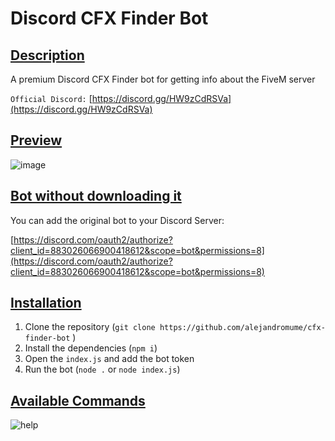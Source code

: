 # Discord CFX Finder Bot
## <ins>Description
A premium Discord CFX Finder bot for getting info about the FiveM server
  
`Official Discord:` [https://discord.gg/HW9zCdRSVa](https://discord.gg/HW9zCdRSVa)

## <ins>Preview
![image](https://user-images.githubusercontent.com/43515908/139682801-9892ac82-3bf9-4808-be8e-17fe4fef56f1.png)


## <ins>Bot without downloading it
You can add the original bot to your Discord Server: 


[https://discord.com/oauth2/authorize?client_id=883026066900418612&scope=bot&permissions=8](https://discord.com/oauth2/authorize?client_id=883026066900418612&scope=bot&permissions=8)

## <ins>Installation

1. Clone the repository (`git clone https://github.com/alejandromume/cfx-finder-bot` )
2. Install the dependencies (`npm i`)
3. Open the `index.js` and add the bot token
4. Run the bot (`node .` or `node index.js`)

## <ins>Available Commands
  
  ![help](https://user-images.githubusercontent.com/43515908/112513912-b4038700-8d8c-11eb-8a3c-3f0c589b65b5.JPG)




